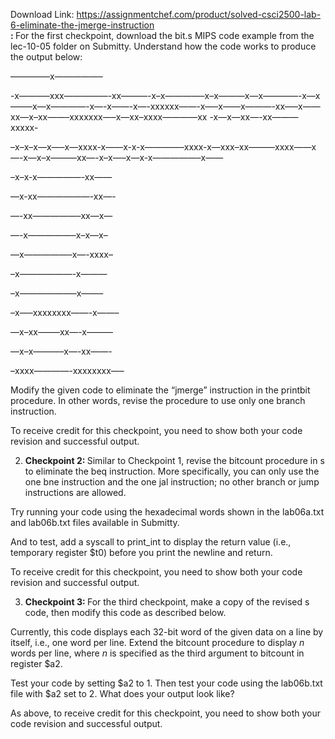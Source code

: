 Download Link: https://assignmentchef.com/product/solved-csci2500-lab-6-eliminate-the-jmerge-instruction
<br>
<strong>: </strong>For the first checkpoint, download the bit.s MIPS code example from the lec-10-05 folder on Submitty. Understand how the code works to produce the output below:

————–x—————–

-x———–xxx—————-xx———-x–x————–x–x———x—x————-x—x——–x—x————-x—-x——-x—-xxxxxx——-x—–x——x———-xx—–x——xx—x–xx——–xxxxxxx—–x—xx–xxxx————xx -x—x—xx—-xx———xxxxx-

–x–x–x—x—–x—xxxx-x——x-x-x————–xxxx-x—xxx–xx———xxxx——x—-x—x–x———xx—-x–x—–x—x-x—————–x——

–x–x-x—————-xx——

—x-xx——————-xx—-

—-xx—————–xx—x—

—-x—————–x–x—x–

—x—————–x—-xxxx–

–x——————-x———

–x——————–x——–

–x—–xxxxxxxx——-x——–

—x–xx——–xx—-x———

—x–x———–x—-xx——-

–xxxx————-xxxxxxxx—–

Modify the given code to eliminate the “jmerge” instruction in the printbit procedure. In other words, revise the procedure to use only one branch instruction.

To receive credit for this checkpoint, you need to show both your code revision and successful output.

<ol start="2">

 <li><strong>Checkpoint 2: </strong>Similar to Checkpoint 1, revise the bitcount procedure in s to eliminate the beq instruction. More specifically, you can only use the one bne instruction and the one jal instruction; no other branch or jump instructions are allowed.</li>

</ol>

Try running your code using the hexadecimal words shown in the lab06a.txt and lab06b.txt files available in Submitty.

And to test, add a syscall to print_int to display the return value (i.e., temporary register $t0) before you print the newline and return.

To receive credit for this checkpoint, you need to show both your code revision and successful output.

<ol start="3">

 <li><strong>Checkpoint 3: </strong>For the third checkpoint, make a copy of the revised s code, then modify this code as described below.</li>

</ol>

Currently, this code displays each 32-bit word of the given data on a line by itself, i.e., one word per line. Extend the bitcount procedure to display <em>n </em>words per line, where <em>n </em>is specified as the third argument to bitcount in register $a2.

Test your code by setting $a2 to 1. Then test your code using the lab06b.txt file with $a2 set to 2. What does your output look like?

As above, to receive credit for this checkpoint, you need to show both your code revision and successful output.